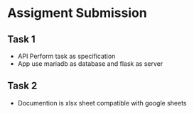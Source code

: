 # Assigment Submission

## Task 1
- API Perform task as specification
- App use mariadb as database and flask as server

## Task 2
- Documention is xlsx sheet compatible with google sheets


